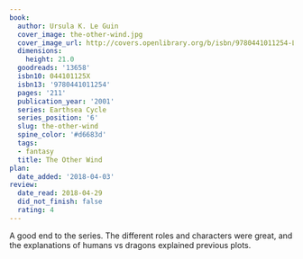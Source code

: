 ```yaml
---
book:
  author: Ursula K. Le Guin
  cover_image: the-other-wind.jpg
  cover_image_url: http://covers.openlibrary.org/b/isbn/9780441011254-L.jpg
  dimensions:
    height: 21.0
  goodreads: '13658'
  isbn10: 044101125X
  isbn13: '9780441011254'
  pages: '211'
  publication_year: '2001'
  series: Earthsea Cycle
  series_position: '6'
  slug: the-other-wind
  spine_color: '#d6683d'
  tags:
  - fantasy
  title: The Other Wind
plan:
  date_added: '2018-04-03'
review:
  date_read: 2018-04-29
  did_not_finish: false
  rating: 4
---
```


A good end to the series. The different roles and characters were great, and the explanations of humans vs dragons explained previous plots.
